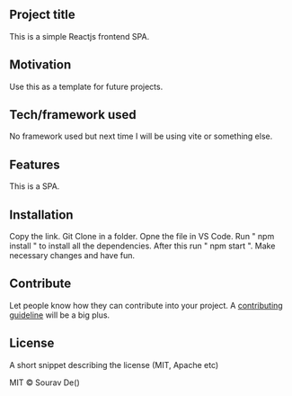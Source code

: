 ## Project title
This is a simple Reactjs frontend SPA.

## Motivation
Use this as a template for future projects.

## Tech/framework used
No framework used but next time I will be using vite or something else.

## Features
This is a SPA.

## Installation
Copy the link.
Git Clone in a folder.
Opne the file in VS Code.
Run " npm install " to install all the dependencies.
After this run " npm start ".
Make necessary changes and have fun.

## Contribute
Let people know how they can contribute into your project. A [contributing guideline](https://github.com/zulip/zulip-electron/blob/master/CONTRIBUTING.md) will be a big plus.

## License
A short snippet describing the license (MIT, Apache etc)

MIT © Sourav De()